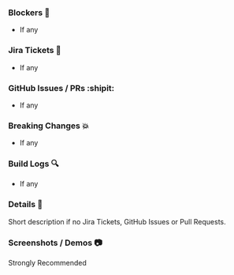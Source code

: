 ### Blockers :stop_sign:

- If any

### Jira Tickets :gem:

- If any

### GitHub Issues / PRs :shipit:

- If any

### Breaking Changes :boom:

- If any

### Build Logs :mag:

- If any

### Details :memo:

Short description if no Jira Tickets, GitHub Issues or Pull Requests.

### Screenshots / Demos :camera:

Strongly Recommended
